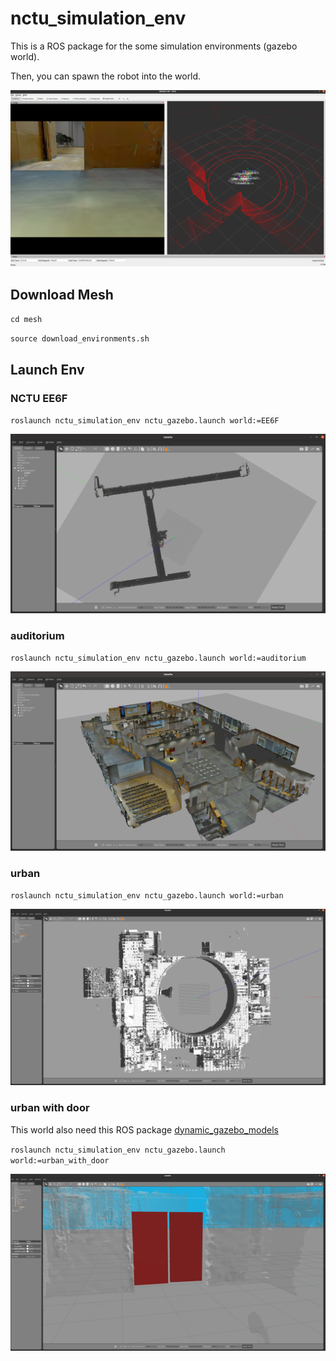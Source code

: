 # nctu_simulation_env
This is a ROS package for the some simulation environments (gazebo world).

Then, you can spawn the robot into the world.

![](image/rviz.png)

## Download Mesh
`cd mesh`

`source download_environments.sh`

## Launch Env
### NCTU EE6F
`roslaunch nctu_simulation_env nctu_gazebo.launch world:=EE6F`

![](image/EE6F.png)


### auditorium
`roslaunch nctu_simulation_env nctu_gazebo.launch world:=auditorium`

![](image/auditorium.png)

### urban
`roslaunch nctu_simulation_env nctu_gazebo.launch world:=urban`

![](image/urban.png)

### urban with door

This world also need this ROS package [dynamic_gazebo_models](https://github.com/kuolunwang/dynamic_gazebo_models.git)


`roslaunch nctu_simulation_env nctu_gazebo.launch world:=urban_with_door`

![](image/urban_with_door.png)
